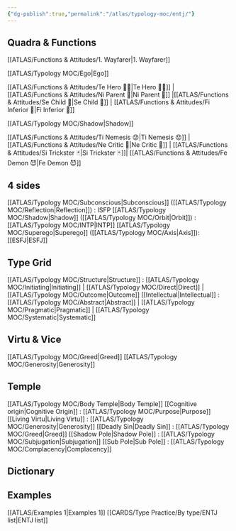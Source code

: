 ```yaml
---
{"dg-publish":true,"permalink":"/atlas/typology-moc/entj/"}
---
```



## Quadra & Functions
[[ATLAS/Functions & Attitudes/1. Wayfarer\|1. Wayfarer]] 

[[ATLAS/Typology MOC/Ego\|Ego]]

[[ATLAS/Functions & Attitudes/Te Hero 🦸‍♂️\|Te Hero 🦸‍♂️]] | [[ATLAS/Functions & Attitudes/Ni Parent 🤰\|Ni Parent 🤰]] |[[ATLAS/Functions & Attitudes/Se Child 🧒\|Se Child 🧒]]  | [[ATLAS/Functions & Attitudes/Fi Inferior 👶\|Fi Inferior 👶]]

[[ATLAS/Typology MOC/Shadow\|Shadow]] 

[[ATLAS/Functions & Attitudes/Ti Nemesis 😟\|Ti Nemesis 😟]] | [[ATLAS/Functions & Attitudes/Ne Critic 👵\|Ne Critic 👵]] |  [[ATLAS/Functions & Attitudes/Si Trickster 🃏\|Si Trickster 🃏]]| [[ATLAS/Functions & Attitudes/Fe Demon 😈\|Fe Demon 😈]]

## 4 sides  
[[ATLAS/Typology MOC/Subconscious\|Subconscious]] ([[ATLAS/Typology MOC/Reflection\|Reflection]]) : ISFP
[[ATLAS/Typology MOC/Shadow\|Shadow]] ([[ATLAS/Typology MOC/Orbit\|Orbit]]) : [[ATLAS/Typology MOC/INTP\|INTP]]
[[ATLAS/Typology MOC/Superego\|Superego]] ([[ATLAS/Typology MOC/Axis\|Axis]]): [[ESFJ\|ESFJ]] 

## Type Grid 
[[ATLAS/Typology MOC/Structure\|Structure]] : [[ATLAS/Typology MOC/Initiating\|Initiating]] | [[ATLAS/Typology MOC/Direct\|Direct]] | [[ATLAS/Typology MOC/Outcome\|Outcome]]
[[Intellectual\|Intellectual]] : [[ATLAS/Typology MOC/Abstract\|Abstract]] | [[ATLAS/Typology MOC/Pragmatic\|Pragmatic]] | [[ATLAS/Typology MOC/Systematic\|Systematic]]

## Virtu & Vice
 [[ATLAS/Typology MOC/Greed\|Greed]] [[ATLAS/Typology MOC/Generosity\|Generosity]] 

## Temple 
[[ATLAS/Typology MOC/Body Temple\|Body Temple]]
[[Cognitive origin\|Cognitive Origin]] : [[ATLAS/Typology MOC/Purpose\|Purpose]]
[[Living Virtu\|Living Virtu]] : [[ATLAS/Typology MOC/Generosity\|Generosity]]
[[Deadly Sin\|Deadly Sin]] : [[ATLAS/Typology MOC/Greed\|Greed]]
[[Shadow Pole\|Shadow Pole]] : [[ATLAS/Typology MOC/Subjugation\|Subjugation]]
[[Sub Pole\|Sub Pole]] : [[ATLAS/Typology MOC/Complacency\|Complacency]]

## Dictionary

## Examples 
[[ATLAS/Examples 1\|Examples 1]] 
[[CARDS/Type Practice/By type/ENTJ list\|ENTJ list]]
